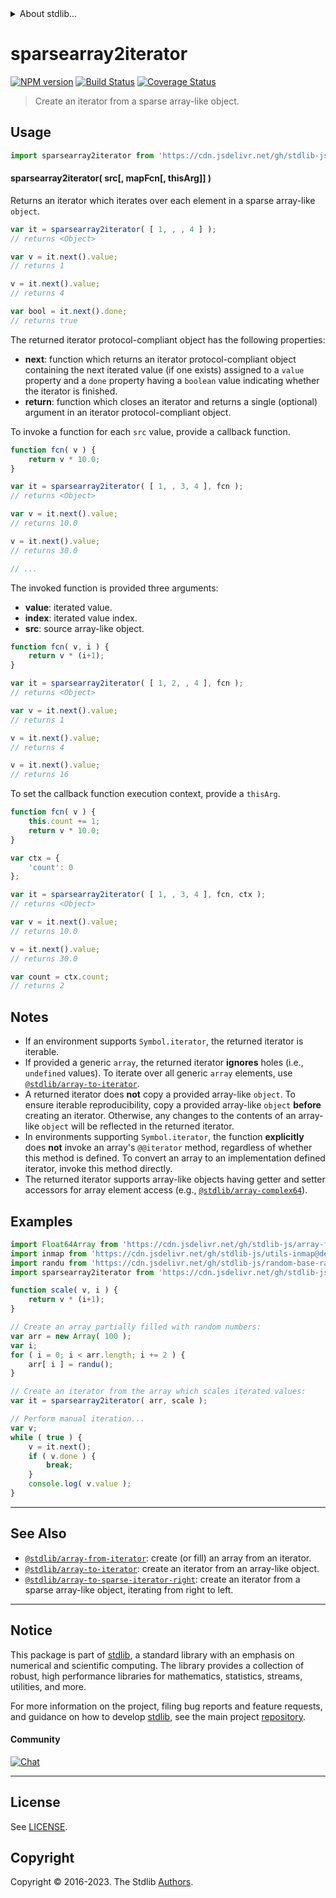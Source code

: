 <!--

@license Apache-2.0

Copyright (c) 2019 The Stdlib Authors.

Licensed under the Apache License, Version 2.0 (the "License");
you may not use this file except in compliance with the License.
You may obtain a copy of the License at

   http://www.apache.org/licenses/LICENSE-2.0

Unless required by applicable law or agreed to in writing, software
distributed under the License is distributed on an "AS IS" BASIS,
WITHOUT WARRANTIES OR CONDITIONS OF ANY KIND, either express or implied.
See the License for the specific language governing permissions and
limitations under the License.

-->


<details>
  <summary>
    About stdlib...
  </summary>
  <p>We believe in a future in which the web is a preferred environment for numerical computation. To help realize this future, we've built stdlib. stdlib is a standard library, with an emphasis on numerical and scientific computation, written in JavaScript (and C) for execution in browsers and in Node.js.</p>
  <p>The library is fully decomposable, being architected in such a way that you can swap out and mix and match APIs and functionality to cater to your exact preferences and use cases.</p>
  <p>When you use stdlib, you can be absolutely certain that you are using the most thorough, rigorous, well-written, studied, documented, tested, measured, and high-quality code out there.</p>
  <p>To join us in bringing numerical computing to the web, get started by checking us out on <a href="https://github.com/stdlib-js/stdlib">GitHub</a>, and please consider <a href="https://opencollective.com/stdlib">financially supporting stdlib</a>. We greatly appreciate your continued support!</p>
</details>

# sparsearray2iterator

[![NPM version][npm-image]][npm-url] [![Build Status][test-image]][test-url] [![Coverage Status][coverage-image]][coverage-url] <!-- [![dependencies][dependencies-image]][dependencies-url] -->

> Create an iterator from a sparse array-like object.

<!-- Section to include introductory text. Make sure to keep an empty line after the intro `section` element and another before the `/section` close. -->

<section class="intro">

</section>

<!-- /.intro -->

<!-- Package usage documentation. -->



<section class="usage">

## Usage

```javascript
import sparsearray2iterator from 'https://cdn.jsdelivr.net/gh/stdlib-js/array-to-sparse-iterator@deno/mod.js';
```

#### sparsearray2iterator( src\[, mapFcn\[, thisArg]] )

Returns an iterator which iterates over each element in a sparse array-like `object`.

<!-- eslint-disable no-sparse-arrays -->

```javascript
var it = sparsearray2iterator( [ 1, , , 4 ] );
// returns <Object>

var v = it.next().value;
// returns 1

v = it.next().value;
// returns 4

var bool = it.next().done;
// returns true
```

The returned iterator protocol-compliant object has the following properties:

-   **next**: function which returns an iterator protocol-compliant object containing the next iterated value (if one exists) assigned to a `value` property and a `done` property having a `boolean` value indicating whether the iterator is finished.
-   **return**: function which closes an iterator and returns a single (optional) argument in an iterator protocol-compliant object.

To invoke a function for each `src` value, provide a callback function.

<!-- eslint-disable no-sparse-arrays -->

```javascript
function fcn( v ) {
    return v * 10.0;
}

var it = sparsearray2iterator( [ 1, , 3, 4 ], fcn );
// returns <Object>

var v = it.next().value;
// returns 10.0

v = it.next().value;
// returns 30.0

// ...
```

The invoked function is provided three arguments:

-   **value**: iterated value.
-   **index**: iterated value index.
-   **src**: source array-like object.

<!-- eslint-disable no-sparse-arrays -->

```javascript
function fcn( v, i ) {
    return v * (i+1);
}

var it = sparsearray2iterator( [ 1, 2, , 4 ], fcn );
// returns <Object>

var v = it.next().value;
// returns 1

v = it.next().value;
// returns 4

v = it.next().value;
// returns 16
```

To set the callback function execution context, provide a `thisArg`.

<!-- eslint-disable no-sparse-arrays -->

```javascript
function fcn( v ) {
    this.count += 1;
    return v * 10.0;
}

var ctx = {
    'count': 0
};

var it = sparsearray2iterator( [ 1, , 3, 4 ], fcn, ctx );
// returns <Object>

var v = it.next().value;
// returns 10.0

v = it.next().value;
// returns 30.0

var count = ctx.count;
// returns 2
```

</section>

<!-- /.usage -->

<!-- Package usage notes. Make sure to keep an empty line after the `section` element and another before the `/section` close. -->

<section class="notes">

## Notes

-   If an environment supports `Symbol.iterator`, the returned iterator is iterable.
-   If provided a generic `array`, the returned iterator **ignores** holes (i.e., `undefined` values). To iterate over all generic `array` elements, use [`@stdlib/array-to-iterator`][@stdlib/array/to-iterator].
-   A returned iterator does **not** copy a provided array-like `object`. To ensure iterable reproducibility, copy a provided array-like `object` **before** creating an iterator. Otherwise, any changes to the contents of an array-like `object` will be reflected in the returned iterator.
-   In environments supporting `Symbol.iterator`, the function **explicitly** does **not** invoke an array's `@@iterator` method, regardless of whether this method is defined. To convert an array to an implementation defined iterator, invoke this method directly.
-   The returned iterator supports array-like objects having getter and setter accessors for array element access (e.g., [`@stdlib/array-complex64`][@stdlib/array/complex64]).

</section>

<!-- /.notes -->

<!-- Package usage examples. -->

<section class="examples">

## Examples

<!-- eslint no-undef: "error" -->

```javascript
import Float64Array from 'https://cdn.jsdelivr.net/gh/stdlib-js/array-float64@deno/mod.js';
import inmap from 'https://cdn.jsdelivr.net/gh/stdlib-js/utils-inmap@deno/mod.js';
import randu from 'https://cdn.jsdelivr.net/gh/stdlib-js/random-base-randu@deno/mod.js';
import sparsearray2iterator from 'https://cdn.jsdelivr.net/gh/stdlib-js/array-to-sparse-iterator@deno/mod.js';

function scale( v, i ) {
    return v * (i+1);
}

// Create an array partially filled with random numbers:
var arr = new Array( 100 );
var i;
for ( i = 0; i < arr.length; i += 2 ) {
    arr[ i ] = randu();
}

// Create an iterator from the array which scales iterated values:
var it = sparsearray2iterator( arr, scale );

// Perform manual iteration...
var v;
while ( true ) {
    v = it.next();
    if ( v.done ) {
        break;
    }
    console.log( v.value );
}
```

</section>

<!-- /.examples -->

<!-- Section to include cited references. If references are included, add a horizontal rule *before* the section. Make sure to keep an empty line after the `section` element and another before the `/section` close. -->

<section class="references">

</section>

<!-- /.references -->

<!-- Section for related `stdlib` packages. Do not manually edit this section, as it is automatically populated. -->

<section class="related">

* * *

## See Also

-   <span class="package-name">[`@stdlib/array-from-iterator`][@stdlib/array/from-iterator]</span><span class="delimiter">: </span><span class="description">create (or fill) an array from an iterator.</span>
-   <span class="package-name">[`@stdlib/array-to-iterator`][@stdlib/array/to-iterator]</span><span class="delimiter">: </span><span class="description">create an iterator from an array-like object.</span>
-   <span class="package-name">[`@stdlib/array-to-sparse-iterator-right`][@stdlib/array/to-sparse-iterator-right]</span><span class="delimiter">: </span><span class="description">create an iterator from a sparse array-like object, iterating from right to left.</span>

</section>

<!-- /.related -->

<!-- Section for all links. Make sure to keep an empty line after the `section` element and another before the `/section` close. -->


<section class="main-repo" >

* * *

## Notice

This package is part of [stdlib][stdlib], a standard library with an emphasis on numerical and scientific computing. The library provides a collection of robust, high performance libraries for mathematics, statistics, streams, utilities, and more.

For more information on the project, filing bug reports and feature requests, and guidance on how to develop [stdlib][stdlib], see the main project [repository][stdlib].

#### Community

[![Chat][chat-image]][chat-url]

---

## License

See [LICENSE][stdlib-license].


## Copyright

Copyright &copy; 2016-2023. The Stdlib [Authors][stdlib-authors].

</section>

<!-- /.stdlib -->

<!-- Section for all links. Make sure to keep an empty line after the `section` element and another before the `/section` close. -->

<section class="links">

[npm-image]: http://img.shields.io/npm/v/@stdlib/array-to-sparse-iterator.svg
[npm-url]: https://npmjs.org/package/@stdlib/array-to-sparse-iterator

[test-image]: https://github.com/stdlib-js/array-to-sparse-iterator/actions/workflows/test.yml/badge.svg?branch=main
[test-url]: https://github.com/stdlib-js/array-to-sparse-iterator/actions/workflows/test.yml?query=branch:main

[coverage-image]: https://img.shields.io/codecov/c/github/stdlib-js/array-to-sparse-iterator/main.svg
[coverage-url]: https://codecov.io/github/stdlib-js/array-to-sparse-iterator?branch=main

<!--

[dependencies-image]: https://img.shields.io/david/stdlib-js/array-to-sparse-iterator.svg
[dependencies-url]: https://david-dm.org/stdlib-js/array-to-sparse-iterator/main

-->

[chat-image]: https://img.shields.io/gitter/room/stdlib-js/stdlib.svg
[chat-url]: https://app.gitter.im/#/room/#stdlib-js_stdlib:gitter.im

[stdlib]: https://github.com/stdlib-js/stdlib

[stdlib-authors]: https://github.com/stdlib-js/stdlib/graphs/contributors

[umd]: https://github.com/umdjs/umd
[es-module]: https://developer.mozilla.org/en-US/docs/Web/JavaScript/Guide/Modules

[deno-url]: https://github.com/stdlib-js/array-to-sparse-iterator/tree/deno
[umd-url]: https://github.com/stdlib-js/array-to-sparse-iterator/tree/umd
[esm-url]: https://github.com/stdlib-js/array-to-sparse-iterator/tree/esm
[branches-url]: https://github.com/stdlib-js/array-to-sparse-iterator/blob/main/branches.md

[stdlib-license]: https://raw.githubusercontent.com/stdlib-js/array-to-sparse-iterator/main/LICENSE

[@stdlib/array/complex64]: https://github.com/stdlib-js/array-complex64/tree/deno

<!-- <related-links> -->

[@stdlib/array/from-iterator]: https://github.com/stdlib-js/array-from-iterator/tree/deno

[@stdlib/array/to-iterator]: https://github.com/stdlib-js/array-to-iterator/tree/deno

[@stdlib/array/to-sparse-iterator-right]: https://github.com/stdlib-js/array-to-sparse-iterator-right/tree/deno

<!-- </related-links> -->

</section>

<!-- /.links -->
